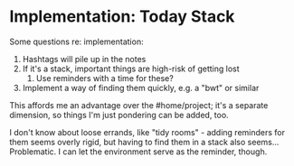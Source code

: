 # Implementation: Today Stack
Some questions re: implementation:
1. Hashtags will pile up in the notes
2. If it's a stack, important things are high-risk of getting lost
	1. Use reminders with a time for these?
3. Implement a way of finding them quickly, e.g. a "bwt" or similar 

This affords me an advantage over the #home/project; it's a separate dimension, so things I'm just pondering can be added, too.

I don't know about loose errands, like "tidy rooms" - adding reminders for them seems overly rigid, but having to find them in a stack also seems... Problematic. I can let the environment serve as the reminder, though.

<!-- #daily/2021/12/30 -->

<!-- #p0 whic -->

<!-- {BearID:6F42DDB1-C9C2-4E1E-A763-364B302205E4-21973-000004E951D15C3A} -->
